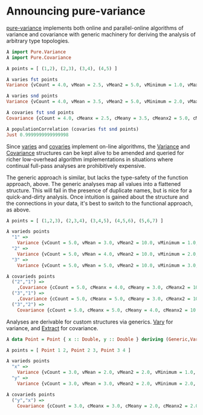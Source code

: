 # Announcing pure-variance

[pure-variance](/doc/pure-variance/0.7.0.0) implements both online and parallel-online algorithms of variance and covariance with generic machinery for deriving the analysis of arbitrary type topologies.

```haskell
𝝀 import Pure.Variance
𝝀 import Pure.Covariance

𝝀 points = [ (1,2), (2,3), (3,4), (4,5) ]

𝝀 varies fst points
Variance {vCount = 4.0, vMean = 2.5, vMean2 = 5.0, vMinimum = 1.0, vMaximum = 4.0}

𝝀 varies snd points
Variance {vCount = 4.0, vMean = 3.5, vMean2 = 5.0, vMinimum = 2.0, vMaximum = 5.0}

𝝀 covaries fst snd points
Covariance {cCount = 4.0, cMeanx = 2.5, cMeany = 3.5, cMeanx2 = 5.0, cMeany2 = 5.0, cC = 5.0}

𝝀 populationCorrelation (covaries fst snd points)
Just 0.9999999999999998
```

Since [varies](/doc/pure-variance/0.7.0.0/Pure.Variance/varies) and [covaries](/doc/pure-variance/0.7.0.0/Pure.Covariance/covaries) implement on-line algorithms, the [Variance](/doc/pure-variance/0.7.0.0/Pure.Variance/data%20Variance) and [Covariance](/doc/pure-variance/0.7.0.0/Pure.Covariance/data%20Covariance) structures can be kept alive to be amended and queried for richer low-overhead algorithm implementations in situations where continual full-pass analyses are prohibitively expensive.

The generic approach is similar, but lacks the type-safety of the function approach, above. The generic analyses map all values into a flattened structure. This will fail in the presence of duplicate names, but is nice for a quick-and-dirty analysis. Once intuition is gained about the structure and the connections in your data, it's best to switch to the functional approach, as above.

```haskell
𝝀 points = [ (1,2,3), (2,3,4), (3,4,5), (4,5,6), (5,6,7) ]

𝝀 varieds points
  "1" =>
    Variance {vCount = 5.0, vMean = 3.0, vMean2 = 10.0, vMinimum = 1.0, vMaximum = 5.0}
  "2" =>
    Variance {vCount = 5.0, vMean = 4.0, vMean2 = 10.0, vMinimum = 2.0, vMaximum = 6.0}
  "3" =>
    Variance {vCount = 5.0, vMean = 5.0, vMean2 = 10.0, vMinimum = 3.0, vMaximum = 7.0}

𝝀 covarieds points
  ("2","1") =>
    ,Covariance {cCount = 5.0, cMeanx = 4.0, cMeany = 3.0, cMeanx2 = 10.0, cMeany2 = 10.0, cC = 10.0}
  ("3","1") =>
    ,Covariance {cCount = 5.0, cMeanx = 5.0, cMeany = 3.0, cMeanx2 = 10.0, cMeany2 = 10.0, cC = 10.0}
  ("3","2") =>
    Covariance {cCount = 5.0, cMeanx = 5.0, cMeany = 4.0, cMeanx2 = 10.0, cMeany2 = 10.0, cC = 10.0}
```

Analyses are derivable for custom structures via generics. [Vary](/doc/pure-variance/0.7.0.0/Pure.Variance/class%20Vary) for variance, and [Extract](/doc/pure-variance/0.7.0.0/Pure.Covariance/class%20Extract) for covariance.

```haskell
𝝀 data Point = Point { x :: Double, y :: Double } deriving (Generic,Vary,Extract)

𝝀 points = [ Point 1 2, Point 2 3, Point 3 4 ]

𝝀 varieds points
  "x" =>
    Variance {vCount = 3.0, vMean = 2.0, vMean2 = 2.0, vMinimum = 1.0, vMaximum = 3.0}
  "y" =>
    Variance {vCount = 3.0, vMean = 3.0, vMean2 = 2.0, vMinimum = 2.0, vMaximum = 4.0}

𝝀 covarieds points
  ("y","x") =>
    Covariance {cCount = 3.0, cMeanx = 3.0, cMeany = 2.0, cMeanx2 = 2.0, cMeany2 = 2.0, cC = 2.0}
```


